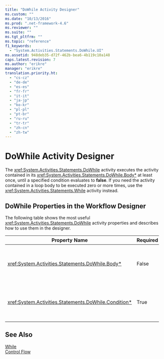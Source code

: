 ```yaml
---
title: "DoWhile Activity Designer"
ms.custom: ""
ms.date: "10/13/2016"
ms.prod: ".net-framework-4.6"
ms.reviewer: ""
ms.suite: ""
ms.tgt_pltfrm: ""
ms.topic: "reference"
f1_keywords: 
  - "System.Activities.Statements.DoWhile.UI"
ms.assetid: 948deb35-d72f-462b-bea6-4b119c10a148
caps.latest.revision: 7
ms.author: "erikre"
manager: "erikre"
translation.priority.ht: 
  - "cs-cz"
  - "de-de"
  - "es-es"
  - "fr-fr"
  - "it-it"
  - "ja-jp"
  - "ko-kr"
  - "pl-pl"
  - "pt-br"
  - "ru-ru"
  - "tr-tr"
  - "zh-cn"
  - "zh-tw"
---
```

# DoWhile Activity Designer
The <xref:System.Activities.Statements.DoWhile> activity executes the activity contained in its <xref:System.Activities.Statements.DoWhile.Body*> at least once, until a specified condition evaluates to **false**. If you need the activity contained in a loop body to be executed zero or more times, use the <xref:System.Activities.Statements.While> activity instead.  
  
## DoWhile Properties in the Workflow Designer  
 The following table shows the most useful <xref:System.Activities.Statements.DoWhile> activity properties and describes how to use them in the designer.  
  
|Property Name|Required|Usage|  
|-------------------|--------------|-----------|  
|<xref:System.Activities.Statements.DoWhile.Body*>|False|The activity to execute while the condition is **true**. To add the <xref:System.Activities.Statements.DoWhile.Body*> activity, drop an activity from the toolbox into the **Body** box on the **DoWhile** activity designer with hint text “Drop Activity Here”.|  
|<xref:System.Activities.Statements.DoWhile.Condition*>|True|The condition to evaluate after each iteration of the loop. To set the <xref:System.Activities.Statements.DoWhile.Condition*>, type a [!INCLUDE[vbprvb](../codequality/includes/vbprvb_md.md)] expression in the **Condition** box on the **DoWhile** activity designer or in the property grid.|  
  
## See Also  
 [While](../workflowdesigner/while-activity-designer.md)   
 [Control Flow](../workflowdesigner/control-flow-activity-designers.md)